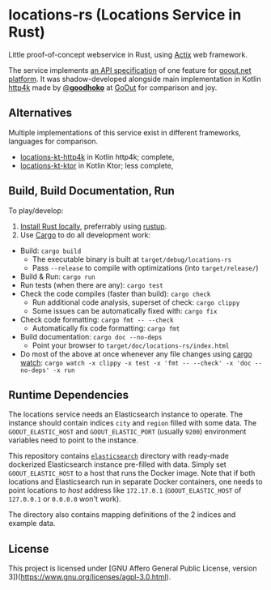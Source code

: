 # locations-rs (Locations Service in Rust)

Little proof-of-concept webservice in Rust, using [Actix](https://actix.rs/) web framework.

The service implements [an API specification](api-spec.md) of one feature for
[goout.net platform](https://goout.net/). It was shadow-developed alongside main implementation in
Kotlin [http4k](https://www.http4k.org/) made by [@**goodhoko**](https://github.com/goodhoko) at
[GoOut](https://www.startupjobs.cz/startup/goout-s-r-o) for comparison and joy.

## Alternatives

Multiple implementations of this service exist in different frameworks, languages for comparison.

- [locations-kt-http4k](https://gitlab.com/gooutopensource/locations-kt-http4k) in Kotlin http4k; complete,
- [locations-kt-ktor](https://gitlab.com/gooutopensource/locations-kt-ktor) in Kotlin Ktor; less complete,

## Build, Build Documentation, Run

To play/develop:

1. [Install Rust locally](https://www.rust-lang.org/tools/install), preferrably using [rustup](https://rustup.rs/).
2. Use [Cargo](https://doc.rust-lang.org/cargo/) to do all development work:

- Build: `cargo build`
  - The executable binary is built at `target/debug/locations-rs`
  - Pass `--release` to compile with optimizations (into `target/release/`)
- Build & Run: `cargo run`
- Run tests (when there are any): `cargo test`
- Check the code compiles (faster than build): `cargo check`
  - Run additional code analysis, superset of check: `cargo clippy`
  - Some issues can be automatically fixed with: `cargo fix`
- Check code formatting: `cargo fmt -- --check`
  - Automatically fix code formatting: `cargo fmt`
- Build documentation: `cargo doc --no-deps`
  - Point your browser to `target/doc/locations-rs/index.html`
- Do most of the above at once whenever any file changes using [cargo watch](https://crates.io/crates/cargo-watch):
  `cargo watch -x clippy -x test -x 'fmt -- --check' -x 'doc --no-deps' -x run`

## Runtime Dependencies

The locations service needs an Elasticsearch instance to operate. The instance should contain
indices `city` and `region` filled with some data. The `GOOUT_ELASTIC_HOST` and `GOOUT_ELASTIC_PORT`
(usually `9200`) environment variables need to point to the instance.

This repository contains [`elasticsearch`](elasticsearch) directory with ready-made dockerized
Elasticsearch instance pre-filled with data. Simply set `GOOUT_ELASTIC_HOST` to a host that runs the
Docker image. Note that if both locations and Elasticsearch run in separate Docker containers, one
needs to point locations to *host* address like `172.17.0.1` (`GOOUT_ELASTIC_HOST` of `127.0.0.1` or
`0.0.0.0` won't work).

The directory also contains mapping definitions of the 2 indices and example data.

## License

This project is licensed under [GNU Affero General Public License, version 3])(https://www.gnu.org/licenses/agpl-3.0.html).

